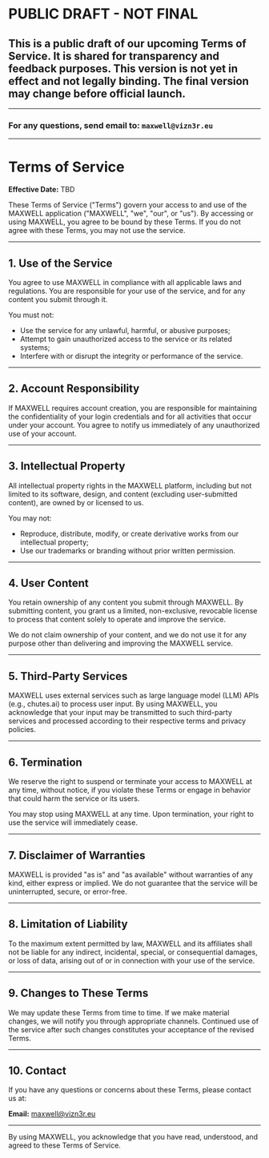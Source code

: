 # PUBLIC DRAFT - NOT FINAL
## This is a public draft of our upcoming Terms of Service. It is shared for transparency and feedback purposes. This version is not yet in effect and not legally binding. The final version may change before official launch.

---

### For any questions, send email to: `maxwell@vizn3r.eu`

---

# Terms of Service
**Effective Date:** TBD

These Terms of Service ("Terms") govern your access to and use of the MAXWELL application ("MAXWELL", "we", "our", or "us"). By accessing or using MAXWELL, you agree to be bound by these Terms. If you do not agree with these Terms, you may not use the service.

---

## 1. Use of the Service

You agree to use MAXWELL in compliance with all applicable laws and regulations. You are responsible for your use of the service, and for any content you submit through it.

You must not:
- Use the service for any unlawful, harmful, or abusive purposes;
- Attempt to gain unauthorized access to the service or its related systems;
- Interfere with or disrupt the integrity or performance of the service.

---

## 2. Account Responsibility

If MAXWELL requires account creation, you are responsible for maintaining the confidentiality of your login credentials and for all activities that occur under your account. You agree to notify us immediately of any unauthorized use of your account.

---

## 3. Intellectual Property

All intellectual property rights in the MAXWELL platform, including but not limited to its software, design, and content (excluding user-submitted content), are owned by or licensed to us.

You may not:
- Reproduce, distribute, modify, or create derivative works from our intellectual property;
- Use our trademarks or branding without prior written permission.

---

## 4. User Content

You retain ownership of any content you submit through MAXWELL. By submitting content, you grant us a limited, non-exclusive, revocable license to process that content solely to operate and improve the service.

We do not claim ownership of your content, and we do not use it for any purpose other than delivering and improving the MAXWELL service.

---

## 5. Third-Party Services

MAXWELL uses external services such as large language model (LLM) APIs (e.g., chutes.ai) to process user input. By using MAXWELL, you acknowledge that your input may be transmitted to such third-party services and processed according to their respective terms and privacy policies.

---

## 6. Termination

We reserve the right to suspend or terminate your access to MAXWELL at any time, without notice, if you violate these Terms or engage in behavior that could harm the service or its users.

You may stop using MAXWELL at any time. Upon termination, your right to use the service will immediately cease.

---

## 7. Disclaimer of Warranties

MAXWELL is provided "as is" and "as available" without warranties of any kind, either express or implied. We do not guarantee that the service will be uninterrupted, secure, or error-free.

---

## 8. Limitation of Liability

To the maximum extent permitted by law, MAXWELL and its affiliates shall not be liable for any indirect, incidental, special, or consequential damages, or loss of data, arising out of or in connection with your use of the service.

---

## 9. Changes to These Terms

We may update these Terms from time to time. If we make material changes, we will notify you through appropriate channels. Continued use of the service after such changes constitutes your acceptance of the revised Terms.

---

## 10. Contact

If you have any questions or concerns about these Terms, please contact us at:

**Email:** maxwell@vizn3r.eu

---

By using MAXWELL, you acknowledge that you have read, understood, and agreed to these Terms of Service.
